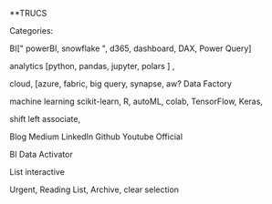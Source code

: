 **TRUCS


Categories:

 BI[" powerBI, snowflake ", d365, dashboard, DAX, Power Query]
 
 
 
 
 
 
 
 analytics [python, pandas, jupyter, polars ]
 , 
 
 
 cloud, [azure, fabric, big query, synapse, aw? Data Factory

 
 
 machine learning scikit-learn, R, autoML, colab, TensorFlow, Keras,




 shift left associate, 

Blog
Medium
LinkedIn
Github
Youtube
Official



BI Data Activator



List interactive


Urgent, Reading List, Archive, clear selection
